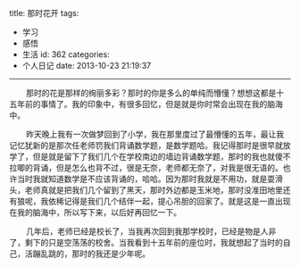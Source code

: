 title: 那时花开
tags:
  - 学习
  - 感悟
  - 生活
id: 362
categories:
  - 个人日记
date: 2013-10-23 21:19:37
---

<span style="font-size: 14px; margin-left: 30px;">那时的花是那样的绚丽多彩？那时的你是多么的单纯而懵懂？想想这都是十五年前的事情了。我的印象中，有很多回忆，但是就是你时常会出现在我的脑海中。</span>

<span style="font-size: 14px; margin-left: 30px;">昨天晚上我有一次做梦回到了小学，我在那里度过了最懵懂的五年，最让我记忆犹新的是那次任老师罚我们背诵数学题，是数学题哈。我记得那时是很早就放学了，但是就是留下了我们几个在学校南边的墙边背诵数学题，那时的我也就傻不拉唧的背诵，但是怎么也背不过，很是无奈，老师都无奈了，对我是很无语的。也许当时我就知道数学是不应该背诵的，哈哈。因为那时我就是不用功，就是耍滑头，老师真就是把我们几个留到了黑天，那时外边都是玉米地，那时没准田地里还有狼呢，我依稀记得是我们几个结伴一起，提心吊胆的回家了。就是这是一直出现在我的脑海中，所以写下来，以后好再回忆一下。</span>

<span style="font-size: 14px; margin-left: 30px;">几年后，老师已经是校长了，当我再次回到我那学校时，已经是物是人非了，剩下的只是空荡荡的校舍。当我看到十五年前的座位时，我就想起了当时的自己，活蹦乱跳的，那时的我还是少年呢。</span>